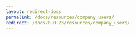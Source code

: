 ```yaml
---
layout: redirect-docs
permalink: /docs/resources/company_users/
redirect: /docs/0.0.23/resources/company_users/
---
```


